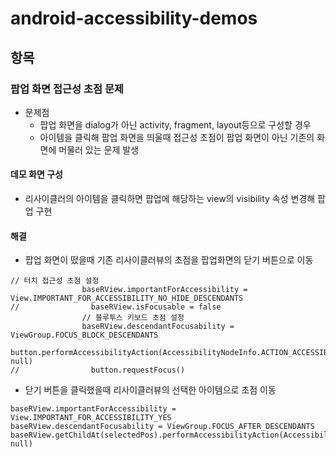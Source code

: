 # android-accessibility-demos

## 항목
### 팝업 화면 접근성 초점 문제
+ 문제점
  + 팝업 화면을 dialog가 아닌 activity, fragment, layout등으로 구성할 경우 
  + 아이템을 클릭해 팝업 화면을 띄울때 접근성 초점이 팝업 화면이 아닌 기존의 화면에 머물러 있는 문제 발생

#### 데모 화면 구성
+ 리사이클러의 아이템을 클릭하면 팝업에 해당하는 view의 visibility 속성 변경해 팝업 구현

#### 해결
+ 팝업 화면이 떴을때 기존 리사이클러뷰의 초점을 팝업화면의 닫기 버튼으로 이동
```
// 터치 접근성 초점 설정
                baseRView.importantForAccessibility = View.IMPORTANT_FOR_ACCESSIBILITY_NO_HIDE_DESCENDANTS
//                baseRView.isFocusable = false
                // 블루투스 키보드 초점 설정
                baseRView.descendantFocusability = ViewGroup.FOCUS_BLOCK_DESCENDANTS
                button.performAccessibilityAction(AccessibilityNodeInfo.ACTION_ACCESSIBILITY_FOCUS, null)
//                button.requestFocus()
```
+ 닫기 버튼을 클릭했을때 리사이클러뷰의 선택한 아이템으로 초점 이동
```
baseRView.importantForAccessibility = View.IMPORTANT_FOR_ACCESSIBILITY_YES
baseRView.descendantFocusability = ViewGroup.FOCUS_AFTER_DESCENDANTS
baseRView.getChildAt(selectedPos).performAccessibilityAction(AccessibilityNodeInfo.ACTION_ACCESSIBILITY_FOCUS, null)
```
